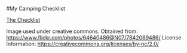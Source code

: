 #My Camping Checklist

[The Checklist](camping-checklist.md)

Image used under creative commons. Obtained from: https://www.flickr.com/photos/64640486@N07/7842069486/
License Information: https://creativecommons.org/licenses/by-nc/2.0/
